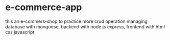 # e-commerce-app

this an e-commers-shop to practice more crud operation managing database with mongoose, backend with node.js express, frontend with html css javascript
